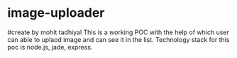 # image-uploader
#create by mohit tadhiyal
This is a working POC with the help of which user can able to uplaod image and can see it in the list.
Technology stack for this poc is node.js, jade, express.


